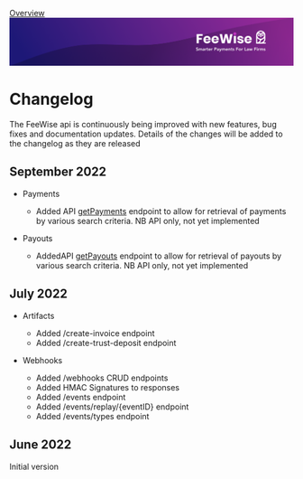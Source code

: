 [ Overview](./README.md)
![plot](./images/linkedin.png)

# Changelog
The FeeWise api is continuously being improved with new features, bug fixes and documentation updates. Details of the changes will be added to the changelog as they are released 

## September 2022

* Payments
  * Added API [getPayments](../../reference/partner-openapispec.yaml/paths/~1api~1v3~1partner~1payments~1/get) endpoint to allow for retrieval of payments by various search criteria. NB API only, not yet implemented

* Payouts
  * AddedAPI  [getPayouts](../../reference/partner-openapispec.yaml/paths/~1api~1v3~1partner~1payouts~1/get) endpoint to allow for retrieval of payouts by various search criteria. NB API only, not yet implemented
  
## July 2022

* Artifacts
  * Added /create-invoice endpoint
  * Added /create-trust-deposit endpoint

* Webhooks
  * Added /webhooks CRUD endpoints
  * Added HMAC Signatures to responses
  * Added /events endpoint
  * Added /events/replay/{eventID} endpoint
  * Added /events/types endpoint

## June 2022
Initial version
